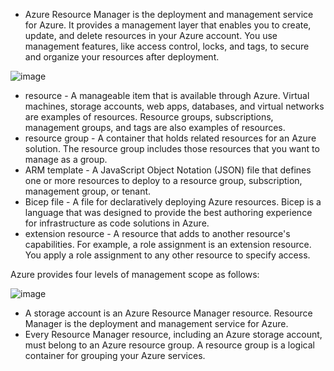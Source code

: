 * Azure Resource Manager is the deployment and management service for Azure. It provides a management layer that enables you to create, update, and delete resources in your Azure account. You use management features, like access control, locks, and tags, to secure and organize your resources after deployment.

![image](https://github.com/MohammadNazeri/my-educations/assets/109389707/4bd48e00-bb40-46a6-ac5a-bf5dc9e026ce)

* resource - A manageable item that is available through Azure. Virtual machines, storage accounts, web apps, databases, and virtual networks are examples of resources. Resource groups, subscriptions, management groups, and tags are also examples of resources.
* resource group - A container that holds related resources for an Azure solution. The resource group includes those resources that you want to manage as a group.
* ARM template - A JavaScript Object Notation (JSON) file that defines one or more resources to deploy to a resource group, subscription, management group, or tenant.
* Bicep file - A file for declaratively deploying Azure resources. Bicep is a language that was designed to provide the best authoring experience for infrastructure as code solutions in Azure.
* extension resource - A resource that adds to another resource's capabilities. For example, a role assignment is an extension resource. You apply a role assignment to any other resource to specify access.

Azure provides four levels of management scope as follows:

![image](https://github.com/MohammadNazeri/my-educations/assets/109389707/6f43c006-9577-49f3-89b3-3bbef4f214f8)


* A storage account is an Azure Resource Manager resource. Resource Manager is the deployment and management service for Azure.
* Every Resource Manager resource, including an Azure storage account, must belong to an Azure resource group. A resource group is a logical container for grouping your Azure services. 
